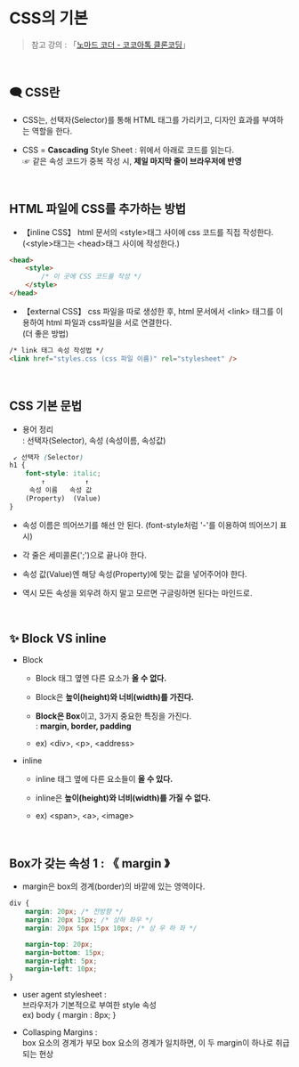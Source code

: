 # CSS의 기본

>  참고 강의 : 「<a href="https://nomadcoders.co/kokoa-clone" target="_blank">노마드 코더 - 코코아톡 클론코딩</a>」

<br/>

## 🗨 CSS란

*  CSS는, 선택자(Selector)를 통해 HTML 태그를 가리키고, 디자인 효과를 부여하는 역할을 한다.

* CSS = <strong>Cascading</strong> Style Sheet : 위에서 아래로 코드를 읽는다.  
☞ 같은 속성 코드가 중복 작성 시, <strong>제일 마지막 줄이 브라우저에 반영</strong>

<br/>

## HTML 파일에 CSS를 추가하는 방법

*  【inline CSS】 html 문서의 \<style>태그 사이에 css 코드를 직접 작성한다.  
(\<style>태그는 \<head>태그 사이에 작성한다.)

```html
<head>
    <style>
        /* 이 곳에 CSS 코드를 작성 */
    </style>
</head>
```

*  【external CSS】 css 파일을 따로 생성한 후, html 문서에서 \<link> 태그를 이용하여 html 파일과 css파일을 서로 연결한다.  
(더 좋은 방법)
```html
/* link 태그 속성 작성법 */
<link href="styles.css (css 파일 이름)" rel="stylesheet" />
```

<br/>

## CSS 기본 문법

* 용어 정리  
: 선택자(Selector), 속성 (속성이름, 속성값)
```css
 ↙ 선택자 (Selector)
h1 {
    font-style: italic;
        ↑          ↑
     속성 이름   속성 값
    (Property)  (Value)
}
```

* 속성 이름은 띄어쓰기를 해선 안 된다. (font-style처럼 '-'를 이용하여 띄어쓰기 표시)

* 각 줄은 세미콜론(';')으로 끝나야 한다.

* 속성 값(Value)엔 해당 속성(Property)에 맞는 값을 넣어주어야 한다.

* 역시 모든 속성을 외우려 하지 말고 모르면 구글링하면 된다는 마인드로.

<br/>

## ✨ Block VS inline

* Block

  * Block 태그 옆엔 다른 요소가 <strong>올 수 없다.</strong>  

  * Block은 <strong>높이(height)와 너비(width)를 가진다.</strong>  

  * <strong>Block은 Box</strong>이고, 3가지 중요한 특징을 가진다.  
  :   <strong>margin, border, padding</strong>  

  *  ex) \<div>, \<p>, \<address>
  
* inline

  * inline 태그 옆에 다른 요소들이 <strong>올 수 있다.</strong>   

  * inline은 <strong>높이(height)와 너비(width)를 가질 수 없다.</strong>  

  * ex) \<span>, \<a>, \<image>

<br/>

## Box가 갖는 속성 1 : 《 margin 》

* margin은 box의 경계(border)의 바깥에 있는 영역이다.

```css
div {
    margin: 20px; /* 전방향 */
    margin: 20px 15px; /* 상하 좌우 */
    margin: 20px 5px 15px 10px; /* 상 우 하 좌 */

    margin-top: 20px;
    margin-bottom: 15px;
    margin-right: 5px;
    margin-left: 10px;
}
```

* user agent stylesheet :  
브라우저가 기본적으로 부여한 style 속성  
  ex) body { margin : 8px; }

* Collasping Margins :  
box 요소의 경계가 부모 box 요소의 경계가 일치하면, 이 두 margin이 하나로 취급되는 현상